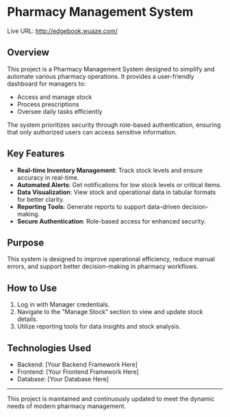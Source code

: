 # Pharmacy Management System

Live URL: http://edgebook.wuaze.com/

## Overview
This project is a Pharmacy Management System designed to simplify and automate various pharmacy operations. It provides a user-friendly dashboard for managers to:
- Access and manage stock
- Process prescriptions
- Oversee daily tasks efficiently

The system prioritizes security through role-based authentication, ensuring that only authorized users can access sensitive information.

## Key Features
- **Real-time Inventory Management**: Track stock levels and ensure accuracy in real-time.
- **Automated Alerts**: Get notifications for low stock levels or critical items.
- **Data Visualization**: View stock and operational data in tabular formats for better clarity.
- **Reporting Tools**: Generate reports to support data-driven decision-making.
- **Secure Authentication**: Role-based access for enhanced security.

## Purpose
This system is designed to improve operational efficiency, reduce manual errors, and support better decision-making in pharmacy workflows.

## How to Use
1. Log in with Manager credentials.
2. Navigate to the "Manage Stock" section to view and update stock details.
3. Utilize reporting tools for data insights and stock analysis.

## Technologies Used
- Backend: [Your Backend Framework Here]
- Frontend: [Your Frontend Framework Here]
- Database: [Your Database Here]

---

This project is maintained and continuously updated to meet the dynamic needs of modern pharmacy management.
